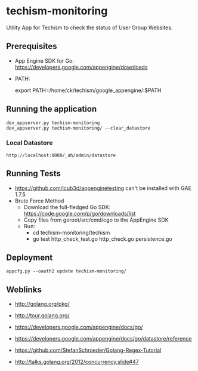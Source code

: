 techism-monitoring
==================

Utility App for Techism to check the status of User Group Websites.

Prerequisites
-------------
* App Engine SDK for Go: https://developers.google.com/appengine/downloads
* PATH:


    export PATH=/home/ck/techism/google_appengine/:$PATH


Running the application
-----------------------

    dev_appserver.py techism-monitoring
    dev_appserver.py techism-monitoring/ --clear_datastore


### Local Datastore
  
    http://localhost:8080/_ah/admin/datastore


Running Tests
--------------
* https://github.com/icub3d/appenginetesting can't be installed with GAE 1.7.5
* Brute Force Method
    * Download the full-fledged Go SDK: https://code.google.com/p/go/downloads/list
    * Copy files from goroot/src/cmd/cgo to the AppEngine SDK
    * Run: 
        * cd techism-monitoring/techism
        * go test http_check_test.go http_check.go persistence.go


Deployment
----------

    appcfg.py --oauth2 update techism-monitoring/
    

Weblinks
--------
* http://golang.org/pkg/
* http://tour.golang.org/
* https://developers.google.com/appengine/docs/go/
* https://developers.google.com/appengine/docs/go/datastore/reference
* https://github.com/StefanSchroeder/Golang-Regex-Tutorial

* http://talks.golang.org/2012/concurrency.slide#47
